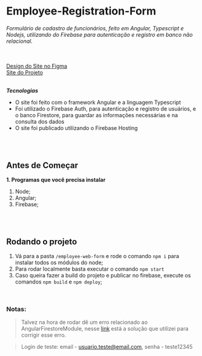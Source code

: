 # Employee-Registration-Form

###### Formulário de cadastro de funcionários, feito em Angular, Typescript e Nodejs, utilizando do Firebase para autenticação e registro em banco não relacional.

<br />

<a href="https://www.figma.com/file/b8FHdHZ2nsdoE1C2SncU3A/EmployeeRegistrationForm?node-id=18%3A5&t=sFIH1QaMdomSGHGD-1" target="_blank">
  Design do Site no Figma
</a>

<br />

<a href="https://employee-web-form.web.app/login" target="_blank">
  Site do Projeto
</a>

<br />
<br />

*****Tecnologias*****

* O site foi feito com o framework Angular e a linguagem Typescript
* Foi utilizado o Firebase Auth, para autenticação e registro de usuários, e o banco Firestore, para guardar as informações necessárias e na consulta dos dados
* O site foi publicado utilizando o Firebase Hosting

<br />
<br />

## Antes de Começar

**1. Programas que você precisa instalar**

1. Node;
2. Angular;
3. Firebase;

<br />
<br />

## Rodando o projeto

1. Vá para a pasta `/employee-web-form` e rode o comando `npm i` para instalar todos os módulos do node;
2. Para rodar localmente basta executar o comando `npm start`
3. Caso queira fazer a build do projeto e publicar no firebase, execute os comandos `npm build` e `npm deploy`;

<br />

### Notas:

> Talvez na hora de rodar dê um erro relacionado ao AngularFirestoreModule, nesse <a href="https://stackoverflow.com/questions/74745954/error-angular-fire-build-incorrectly-extends-interface" target="_blank">link</a> está a solução que utilizei para corrigir esse erro.

> Login de teste: email - usuario.teste@email.com, senha - teste12345
